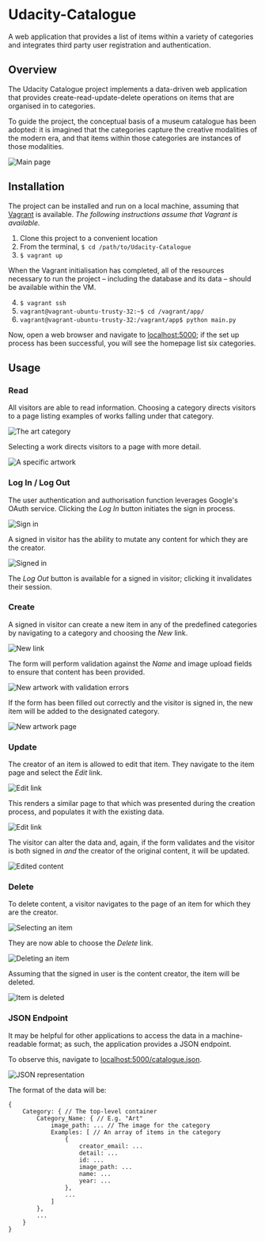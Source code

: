 # Udacity-Catalogue
A web application that provides a list of items within a variety of categories and integrates third party user registration and authentication.

## Overview

The Udacity Catalogue project implements a data-driven web application that provides create-read-update-delete operations on items that are organised in to categories.

To guide the project, the conceptual basis of a museum catalogue has been adopted: it is imagined that the categories capture the creative modalities of the modern era, and that items within those categories are instances of those modalities.

![Main page](./screenshots/main_page.png)

## Installation

The project can be installed and run on a local machine, assuming that [Vagrant](https://www.vagrantup.com) is available. _The following instructions assume that Vagrant is available._

1. Clone this project to a convenient location
2. From the terminal, `$ cd /path/to/Udacity-Catalogue`
3. `$ vagrant up`

 When the Vagrant initialisation has completed, all of the resources necessary to run the project – including the database and its data – should be available within the VM.

4. `$ vagrant ssh`
5. `vagrant@vagrant-ubuntu-trusty-32:~$ cd /vagrant/app/`
6. `vagrant@vagrant-ubuntu-trusty-32:/vagrant/app$ python main.py `

Now, open a web browser and navigate to [localhost:5000](http://localhost:5000); if the set up process has been successful, you will see the homepage list six categories.

## Usage

### Read

All visitors are able to read information. Choosing a category directs visitors to a page listing examples of works falling under that category.

![The art category](./screenshots/art.png)

Selecting a work directs visitors to a page with more detail.

![A specific artwork](./screenshots/artwork.png)


### Log In / Log Out

The user authentication and authorisation function leverages Google's OAuth service. Clicking the _Log In_ button initiates the sign in process.

![Sign in](./screenshots/sign_in.png)

A signed in visitor has the ability to mutate any content for which they are the creator.

![Signed in](./screenshots/signed_in.png)

The _Log Out_ button is available for a signed in visitor; clicking it invalidates their session.

### Create

A signed in visitor can create a new item in any of the predefined categories by navigating to a category and choosing the _New_ link.

![New link](./screenshots/new_link.png)

The form will perform validation against the _Name_ and image upload fields to ensure that content has been provided.

![New artwork with validation errors](./screenshots/new_artwork.png)

If the form has been filled out correctly and the visitor is signed in, the new item will be added to the designated category.

![New artwork page](./screenshots/new_artwork_detail.png)

### Update

The creator of an item is allowed to edit that item. They navigate to the item page and select the _Edit_ link.

![Edit link](./screenshots/edit_link.png)

This renders a similar page to that which was presented during the creation process, and populates it with the existing data.

![Edit link](./screenshots/editing.png)

The visitor can alter the data and, again, if the form validates and the visitor is both signed in _and_ the creator of the original content, it will be updated.

![Edited content](./screenshots/edited.png)

### Delete

To delete content, a visitor navigates to the page of an item for which they are the creator.

![Selecting an item](./screenshots/select_an_item.png)

They are now able to choose the _Delete_ link.

![Deleting an item](./screenshots/delete_an_item.png)

Assuming that the signed in user is the content creator, the item will be deleted.

![Item is deleted](./screenshots/deleted_item.png)

### JSON Endpoint

It may be helpful for other applications to access the data in a machine-readable format; as such, the application provides a JSON endpoint.

To observe this, navigate to [localhost:5000/catalogue.json](http://localhost:5000/catalogue.json).

![JSON representation](./screenshots/json.png)

The format of the data will be:

```
{
	Category: { // The top-level container
		Category_Name: { // E.g. "Art"
			image_path: ... // The image for the category
			Examples: [ // An array of items in the category
				{
					creator_email: ...
					detail: ...
					id: ...
					image_path: ...
					name: ...
					year: ...
				},
				...
			]
		},
		...
	}
}
					
```
